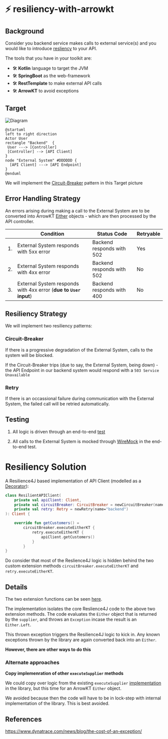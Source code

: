 # ⚡ resiliency-with-arrowkt

## Background 

Consider you backend service makes calls to external service(s) and you would like to introduce [resliency](https://hackernoon.com/lets-talk-about-resilience-97051e14761f) to your API. 

The tools that you have in your toolkit are: 

- 🛠 **Kotlin** language to target the JVM 
- 🛠 **SpringBoot** as the web-framework
- 🛠 **RestTemplate** to make external API calls
- 🛠 **ArrowKT** to avoid exceptions

## Target 

![Diagram](https://www.planttext.com/api/plantuml/svg/LO_12i9034Jl-OgXdliBOgqzU1F4a_ImT6DTt6ObZQ0K_zrjyTBSvWsPJ7QZERNN42dopM096lgxmGVbpa8IgZfBYil8IZDoqaT6iNVTWyKNm0HQN9HbkSMrJcAQOcHjQQMmsDNfY3e65clfIv9ypchUnYekulmPZOS2cyCoc0YhZV-9cJJYdodCBCViSfFymWy0)

```puml
@startuml
left to right direction
Actor User
rectangle "Backend"  { 
 User ---> [Controller]
 [Controller] --> [API Client]
}
node "External System" #DDDDDD {
  [API Client] ---> [API Endpoint] 
}
@enduml
```

We will implement the [Circuit-Breaker](https://martinfowler.com/bliki/CircuitBreaker.html) pattern in this Target picture

## Error Handling Strategy 

An errors arising during making a call to the External System are to be converted into ArrowKT [Either](https://arrow-kt.io/docs/apidocs/arrow-core/arrow.core/-either/) objects - which are then processed by the API controller. 

| | Condition  | Status Code | Retryable 
|-|------------- | ------------- |-------------|
|1.|External System responds with 5xx error  | Backend responds with 502  | Yes 
|2.|External System responds with 4xx error  | Backend responds with 502  | No
|3.|External System responds with 4xx error (**due to `User` input**)  | Backend responds with 400  | No

## Resiliency Strategy

We will implement two resiliency patterns: 

### Circuit-Breaker
If there is a progressive degradation of the External System, calls to the system will be blocked. 

If the Circuit-Breaker trips (due to say, the External System, being down) - the API Endpoint in our backend system would respond with a `503 Service Unavailable` 

### Retry
If there is an occassional failure during communication with the External System, the failed call will be retried automatically.

## Testing

1. All logic is driven through an end-to-end [test](https://github.com/vyvyd/resiliency-with-arrowkt/blob/main/src/test/kotlin/com/kotlin/resiliency/ResiliencyApplicationTests.kt)

2. All calls to the External System is mocked through [WireMock](http://wiremock.org/) in the end-to-end test. 

# Resiliency Solution 

A Resilience4J based implementation of API Client (modelled as a [Decorator](https://refactoring.guru/design-patterns/decorator)): 

```kotlin
class ResilientAPIClient(
	private val apiClient: Client,
	private val circuitBreaker: CircuitBreaker = newCircuitBreaker(name="backend"),
	private val retry: Retry = newRetry(name="backend")
): Client {

	override fun getCustomers() =
        circuitBreaker.executeEitherKT {
            retry.executeEitherKT {
                apiClient.getCustomers()
            }
        }
}
```

Do consider that most of the Reslience4J logic is hidden behind the two custom extension methods `circuitBreaker.executeEitherKT` and `retry.executeEitherKT`.

## Details 

The two extension functions can be seen [here](https://github.com/vyvyd/resiliency-with-arrowkt/blob/main/src/main/kotlin/com/kotlin/resiliency/external/resilience4j/Resilience4JExtensions.kt).

The implementation isolates the core Reslience4J code to the above two extension methods. The code evaluates the `Either` object that is returned by the `supplier`, and throws an `Exception` incase the result is an `Either.Left`. 

This thrown exception triggers the Resilience4J logic to kick in. Any known exceptions thrown by the library are again converted back into an `Either`.

**However, there are other ways to do this** 

### Alternate approaches

**Copy implemenration of other `executeSupplier` methods**  

We could copy over logic from the existing `executeSupplier` [implementation](https://github.com/resilience4j/resilience4j/blob/master/resilience4j-circuitbreaker/src/main/java/io/github/resilience4j/circuitbreaker/CircuitBreaker.java#L189) in the library, but this time for an ArrowKT `Either` object. 

We avoided because then the code will have to be in lock-step with internal implementation of the library. This is best avoided. 


## References

https://www.dynatrace.com/news/blog/the-cost-of-an-exception/


